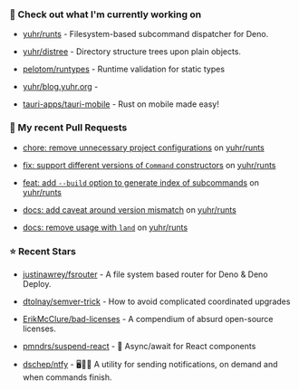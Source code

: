 ### 👷 Check out what I'm currently working on



- [yuhr/runts](https://github.com/yuhr/runts) - Filesystem-based subcommand dispatcher for Deno.

- [yuhr/distree](https://github.com/yuhr/distree) - Directory structure trees upon plain objects.

- [pelotom/runtypes](https://github.com/pelotom/runtypes) - Runtime validation for static types

- [yuhr/blog.yuhr.org](https://github.com/yuhr/blog.yuhr.org) - 

- [tauri-apps/tauri-mobile](https://github.com/tauri-apps/tauri-mobile) - Rust on mobile made easy!

### 🔨 My recent Pull Requests



- [chore: remove unnecessary project configurations](https://github.com/yuhr/runts/pull/7) on [yuhr/runts](https://github.com/yuhr/runts)

- [fix: support different versions of `Command` constructors](https://github.com/yuhr/runts/pull/6) on [yuhr/runts](https://github.com/yuhr/runts)

- [feat: add `--build` option to generate index of subcommands](https://github.com/yuhr/runts/pull/5) on [yuhr/runts](https://github.com/yuhr/runts)

- [docs: add caveat around version mismatch](https://github.com/yuhr/runts/pull/4) on [yuhr/runts](https://github.com/yuhr/runts)

- [docs: remove usage with `land`](https://github.com/yuhr/runts/pull/3) on [yuhr/runts](https://github.com/yuhr/runts)

### ⭐ Recent Stars



- [justinawrey/fsrouter](https://github.com/justinawrey/fsrouter) - A file system based router for Deno &amp; Deno Deploy.

- [dtolnay/semver-trick](https://github.com/dtolnay/semver-trick) - How to avoid complicated coordinated upgrades

- [ErikMcClure/bad-licenses](https://github.com/ErikMcClure/bad-licenses) - A compendium of absurd open-source licenses.

- [pmndrs/suspend-react](https://github.com/pmndrs/suspend-react) - 🚥 Async/await for React components

- [dschep/ntfy](https://github.com/dschep/ntfy) - 🖥️📱🔔 A utility for sending notifications, on demand and when commands finish.